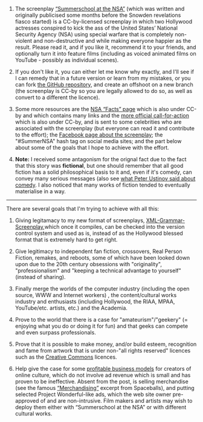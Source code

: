 1. The screenplay [“Summerschool at the NSA”](http://www.shlomifish.org/humour/Summerschool-at-the-NSA/) (which was written and originally publicised some months before the Snowden revelations fiasco started) is a CC-by-licensed screenplay in which two Hollywood actresses conspired to kick the ass of the United States’ National Security Agency (NSA) using special warfare that is completely non-violent and non-destructive and while making everyone happier as the result. Please read it, and if you like it, recommend it to your friends, and optionally turn it into feature films (including as voiced animated films on YouTube - possibly as individual scenes).

2. If you don't like it, you can either let me know why exactly, and I'll see if I can remedy that in a future version or learn from my mistakes, or you can fork [the GitHub repository](https://github.com/shlomif/Summerschool-at-the-NSA), and create an offshoot on a new branch (the screenplay is CC-by so you are legally allowed to do so, as well as convert to a different the licence).

3. Some more resources are the [NSA “Facts” page](http://www.shlomifish.org/humour/bits/facts/NSA/) which is also under CC-by and which contains many links and the [more official call-for-action](http://shlomifish.livejournal.com/3001.html) which is also under CC-by, and is sent to some celebrities who are associated with the screenplay (but everyone can read it and contribute to the effort); the [Facebook page about the screenplay](https://www.facebook.com/SummerNSA); the "#SummerNSA" hash tag on social media sites; and the part below about some of the goals that I hope to achieve with the effort.

4. **Note:** I received some antagonism for the orignal fact due to the fact that this story was **fictional**, but one should remember that all good fiction has a solid philosophical basis to it and, even if it's comedy, can convey many serious messages (also see [what Peter Ustinov said about comedy](http://www.quotes-inspirational.com/quote/comedy-simply-funny-way-being-62/). I also noticed that many works of fiction tended to eventually materialise in a way.

-----


There are several goals that I'm trying to achieve with all this:

1. Giving legitamacy to my new format of screenplays, [XML-Grammar-Screenplay](http://www.shlomifish.org/open-source/projects/XML-Grammar/Fiction/),which once it compiles, can be checked into the version control system and used as is, instead of as the Hollywood blessed format that is extremely hard to get right.

2. Give legitimacy to independent fan fiction, crossovers, Real Person Fiction, remakes, and reboots, some of which have been looked down upon due to the 20th century obsessions with "originality", "professionalism" and "keeping a technical advantage to yourself" (instead of sharing).

3. Finally merge the worlds of the computer industry (including the open source, WWW and Internet workers) , the content/cultural works industry and enthusiasts (including Hollywood, the RIAA, MPAA, YouTube/etc. artists, etc.) and the Academia.

4. Prove to the world that there is a case for "amateurism"/"geekery" (= enjoying what you do or doing it for fun) and that geeks can compete and even surpass professionals.

5. Prove that it is possible to make money, and/or build esteem, recognition and fame from artwork that is under non-"all rights reserved" licences such as the [Creative Commons](https://en.wikipedia.org/wiki/Creative_Commons) licences.

6. Help give the case for some [profitable business models](http://plus.google.com/+ShlomiFish/posts/MRLntf3xu5Y) for creators of online culture, which do not involve ad revenue which is small and has proven to be ineffective. Absent from the post, is selling merchandise (see the famous [“Merchandising”](http://www.youtube.com/watch?v=oNZove4OTtI) excerpt from Spaceballs), and putting selected Project Wonderful-like ads, which the web site owner pre-approved of and are non-intrusive. Film makers and artists may wish to deploy them either with “Summerschool at the NSA” or with different cultural works.
